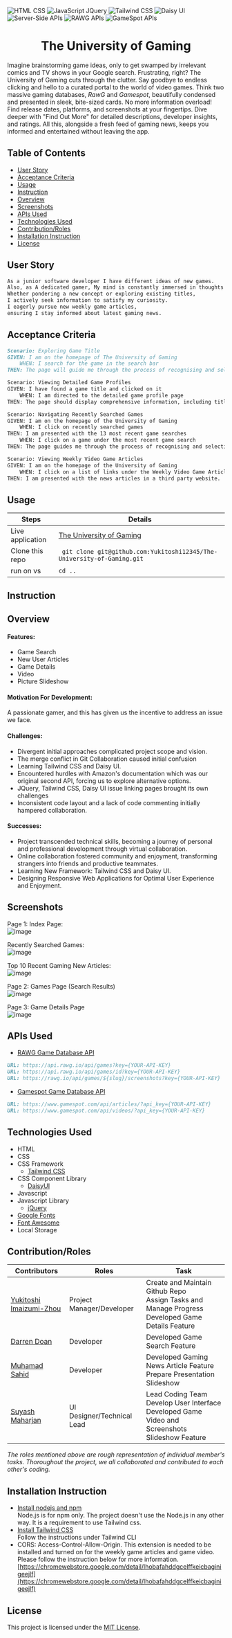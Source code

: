 ![HTML CSS](https://img.shields.io/badge/HTML-CSS-blue) ![JavaScript JQuery](https://img.shields.io/badge/Javascript-JQuery-orange) ![Tailwind CSS](https://img.shields.io/badge/Tailwind-CSS-green) ![Daisy UI](https://img.shields.io/badge/Daisy-UI-green) ![Server-Side APIs](https://img.shields.io/badge/Server-SideAPIs-black) ![RAWG APIs](https://img.shields.io/badge/RAWG-APIs-black) ![GameSpot APIs](https://img.shields.io/badge/GameSpot-APIs-black) 

<h1 align="center">The University of Gaming</h1>

Imagine brainstorming game ideas, only to get swamped by irrelevant comics and TV shows in your Google search. Frustrating, right? The University of Gaming cuts through the clutter. Say goodbye to endless clicking and hello to a curated portal to the world of video games. Think two massive gaming databases, *RawG* and *Gamespot*, beautifully condensed and presented in sleek, bite-sized cards. No more information overload! Find release dates, platforms, and screenshots at your fingertips. Dive deeper with "Find Out More" for detailed descriptions, developer insights, and ratings. All this, alongside a fresh feed of gaming news, keeps you informed and entertained without leaving the app.

## Table of Contents

- [User Story](#user-story)
- [Acceptance Criteria](#acceptance-criteria)
- [Usage](#Usage)
- [Instruction](#instruction)
- [Overview](#overview)
- [Screenshots](#screenshots)
- [APIs Used](#apis-used)
- [Technologies Used](#technologies-used)
- [Contribution/Roles](#contributionroles)
- [Installation Instruction](#installation-instruction)
- [License](#license)

## User Story
```md
As a junior software developer I have different ideas of new games. 
Also, as A dedicated gamer, My mind is constantly immersed in thoughts of video games.
Whether pondering a new concept or exploring existing titles,
I actively seek information to satisfy my curiosity. 
I eagerly pursue new weekly game articles, 
ensuring I stay informed about latest gaming news.
```

## Acceptance Criteria
```md
Scenario: Exploring Game Title
GIVEN: I am on the homepage of The University of Gaming
	WHEN: I search for the game in the search bar
THEN: The page will guide me through the process of recognising and selecting the game title I am looking for.

Scenario: Viewing Detailed Game Profiles
GIVEN: I have found a game title and clicked on it
	WHEN: I am directed to the detailed game profile page
THEN: The page should display comprehensive information, including title, released date, platforms, developers, publishers, tags, rating, genres, images and a video of the game.  

Scenario: Navigating Recently Searched Games
GIVEN: I am on the homepage of the University of Gaming
	WHEN: I click on recently searched games
THEN: I am presented with the 13 most recent game searches
	WHEN: I click on a game under the most recent game search
THEN: The page guides me through the process of recognising and selecting the game title.

Scenario: Viewing Weekly Video Game Articles
GIVEN: I am on the homepage of the University of Gaming
	WHEN: I click on a list of links under the Weekly Video Game Articles
THEN: I am presented with the news articles in a third party website.
```

## Usage

| Steps                | Details                                                                  |
| -------------------- | ------------------------------------------------------------------------ |
| Live application |  [The University of Gaming](https://yukitoshi12345.github.io/The-University-of-Gaming/)                                                           |
| Clone this repo      | ` git clone git@github.com:Yukitoshi12345/The-University-of-Gaming.git` |
| run on vs | ` cd .. `                                                           |

## Instruction

## Overview

#### Features:
- Game Search
- New User Articles
- Game Details
- Video
- Picture Slideshow


#### Motivation For Development:
A passionate gamer, and this has given us the incentive to address an issue we face. 


#### Challenges:
- Divergent initial approaches complicated project scope and vision.
- The merge conflict in Git Collaboration caused initial confusion
- Learning Tailwind CSS and Daisy UI.
- Encountered hurdles with Amazon's documentation which was our original second API, forcing us to explore alternative options. 
- JQuery, Tailwind CSS, Daisy UI issue linking pages brought its own challenges
- Inconsistent code layout and a lack of code commenting initially hampered collaboration.


#### Successes:
- Project transcended technical skills, becoming a journey of personal and professional development through virtual collaboration.
- Online collaboration fostered community and enjoyment, transforming strangers into friends and productive teammates.
- Learning New Framework: Tailwind CSS and Daisy UI.
- Designing Responsive Web Applications for Optimal User Experience and Enjoyment.

## Screenshots
Page 1: Index Page:             
![image](assets/screenshots/index.png)

Recently Searched Games:                 
![image](assets/screenshots/ls.png)

Top 10 Recent Gaming New Articles:               
![image](assets/screenshots/articles.png)

Page 2: Games Page (Search Results)          
![image](assets/screenshots/games.png)

Page 3: Game Details Page        
![image](assets/screenshots/details.png)


## APIs Used
- [RAWG Game Database API](https://rawg.io/apidocs)  
```md   
URL: https://api.rawg.io/api/games?key={YOUR-API-KEY}
URL: https://api.rawg.io/api/games/id?key={YOUR-API-KEY}
URL: https://rawg.io/api/games/${slug}/screenshots?key={YOUR-API-KEY}
```          

- [Gamespot Game Database API](https://www.gamespot.com/api/) 
```md          
URL: https://www.gamespot.com/api/articles/?api_key={YOUR-API-KEY}
URL: https://www.gamespot.com/api/videos/?api_key={YOUR-API-KEY}
```             

## Technologies Used
- HTML
- CSS
- CSS Framework
	- [Tailwind CSS](https://tailwindcss.com/)
- CSS Component Library
	- [DaisyUI](https://daisyui.com/)
- Javascript
- Javascript Library
	- [jQuery](https://jquery.com/)
- [Google Fonts](https://fonts.google.com/)
- [Font Awesome](https://fontawesome.com/)
- Local Storage


## Contribution/Roles

| Contributors                                                  | Roles                        | Task
| --------------------                                          | -------------------------    |---------------------------------------------  	|
| [Yukitoshi Imaizumi-Zhou](https://github.com/yukitoshi12345)  | Project Manager/Developer	   | Create and Maintain Github Repo<br>Assign Tasks and Manage Progress<br>Developed Game Details Feature|
| [Darren Doan](https://github.com/darrendoan)                  | Developer                    | Developed Game Search Feature |
| [Muhamad Sahid](https://github.com/BrxwnSugxr)                | Developer     			   | Developed Gaming News Article Feature<br> Prepare Presentation Slideshow  |
| [Suyash Maharjan](https://github.com/SimpleSuyash)            | UI Designer/Technical Lead   |  Lead Coding Team <br> Develop User Interface <br> Developed Game Video and Screenshots Slideshow Feature|

*The roles mentioned above are rough representation of individual member's tasks. Thoroughout the project, we all collaborated and contributed to each other's coding.*

## Installation Instruction      
- [Install nodejs and npm](https://nodejs.org/en/download)    
Node.js is for npm only. The project doesn't use the Node.js in any other way. It is a requirement to use Tailwind css.
- [Install Tailwind CSS](https://tailwindcss.com/docs/installation)   
Follow the instructions under Tailwind CLI
- CORS: Access-Control-Allow-Origin. This extension is needed to be installed and turned on for the weekly game articles and game video. Please follow the instruction below for more information.    
[https://chromewebstore.google.com/detail/lhobafahddgcelffkeicbaginigeejlf](https://chromewebstore.google.com/detail/lhobafahddgcelffkeicbaginigeejlf)


## License
This project is licensed under the [MIT License](https://github.com/Yukitoshi12345/The-University-of-Gaming/blob/main/LICENSE).
